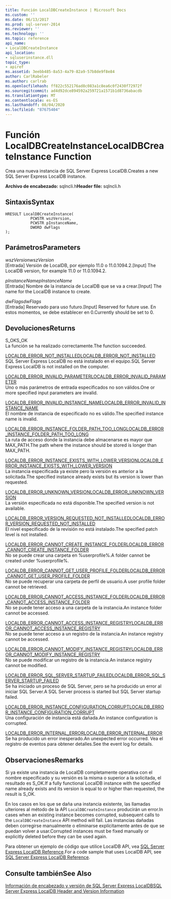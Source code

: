 ```yaml
---
title: Función LocalDBCreateInstance | Microsoft Docs
ms.custom: ''
ms.date: 06/13/2017
ms.prod: sql-server-2014
ms.reviewer: ''
ms.technology: ''
ms.topic: reference
api_name:
- LocalDBCreateInstance
api_location:
- sqluserinstance.dll
topic_type:
- apiref
ms.assetid: 3eebb485-8a53-4a79-82a9-57b8de9f8e84
author: CarlRabeler
ms.author: carlrab
ms.openlocfilehash: ff822c552176ad8c083a1c8ea6c0f2430f72972f
ms.sourcegitcommit: ad4d92dce894592a259721a1571b1d8736abacdb
ms.translationtype: MT
ms.contentlocale: es-ES
ms.lasthandoff: 08/04/2020
ms.locfileid: "87675404"
---
```

# <a name="localdbcreateinstance-function"></a><span data-ttu-id="acae2-102">Función LocalDBCreateInstance</span><span class="sxs-lookup"><span data-stu-id="acae2-102">LocalDBCreateInstance Function</span></span>
  <span data-ttu-id="acae2-103">Crea una nueva instancia de SQL Server Express LocalDB.</span><span class="sxs-lookup"><span data-stu-id="acae2-103">Creates a new SQL Server Express LocalDB instance.</span></span>  
  
 <span data-ttu-id="acae2-104">**Archivo de encabezado:** sqlncli.h</span><span class="sxs-lookup"><span data-stu-id="acae2-104">**Header file:** sqlncli.h</span></span>  
  
## <a name="syntax"></a><span data-ttu-id="acae2-105">Sintaxis</span><span class="sxs-lookup"><span data-stu-id="acae2-105">Syntax</span></span>  
  
```  
HRESULT LocalDBCreateInstance(  
           PCWSTR wszVersion,  
           PCWSTR pInstanceName,   
           DWORD dwFlags   
);  
```  
  
## <a name="parameters"></a><span data-ttu-id="acae2-106">Parámetros</span><span class="sxs-lookup"><span data-stu-id="acae2-106">Parameters</span></span>  
 <span data-ttu-id="acae2-107">*wszVersion*</span><span class="sxs-lookup"><span data-stu-id="acae2-107">*wszVersion*</span></span>  
 <span data-ttu-id="acae2-108">[Entrada] Versión de LocalDB, por ejemplo 11.0 o 11.0.1094.2.</span><span class="sxs-lookup"><span data-stu-id="acae2-108">[Input] The LocalDB version, for example 11.0 or 11.0.1094.2.</span></span>  
  
 <span data-ttu-id="acae2-109">*pInstanceName*</span><span class="sxs-lookup"><span data-stu-id="acae2-109">*pInstanceName*</span></span>  
 <span data-ttu-id="acae2-110">[Entrada] Nombre de la instancia de LocalDB que se va a crear.</span><span class="sxs-lookup"><span data-stu-id="acae2-110">[Input] The name for the LocalDB instance to create.</span></span>  
  
 <span data-ttu-id="acae2-111">*dwFlags*</span><span class="sxs-lookup"><span data-stu-id="acae2-111">*dwFlags*</span></span>  
 <span data-ttu-id="acae2-112">[Entrada] Reservado para uso futuro.</span><span class="sxs-lookup"><span data-stu-id="acae2-112">[Input] Reserved for future use.</span></span> <span data-ttu-id="acae2-113">En estos momentos, se debe establecer en 0.</span><span class="sxs-lookup"><span data-stu-id="acae2-113">Currently should be set to 0.</span></span>  
  
## <a name="returns"></a><span data-ttu-id="acae2-114">Devoluciones</span><span class="sxs-lookup"><span data-stu-id="acae2-114">Returns</span></span>  
 <span data-ttu-id="acae2-115">S_OK</span><span class="sxs-lookup"><span data-stu-id="acae2-115">S_OK</span></span>  
 <span data-ttu-id="acae2-116">La función se ha realizado correctamente.</span><span class="sxs-lookup"><span data-stu-id="acae2-116">The function succeeded.</span></span>  
  
 [<span data-ttu-id="acae2-117">LOCALDB_ERROR_NOT_INSTALLED</span><span class="sxs-lookup"><span data-stu-id="acae2-117">LOCALDB_ERROR_NOT_INSTALLED</span></span>](../express-localdb-error-messages/localdb-error-not-installed.md)  
 <span data-ttu-id="acae2-118">SQL Server Express LocalDB no está instalado en el equipo.</span><span class="sxs-lookup"><span data-stu-id="acae2-118">SQL Server Express LocalDB is not installed on the computer.</span></span>  
  
 [<span data-ttu-id="acae2-119">LOCALDB_ERROR_INVALID_PARAMETER</span><span class="sxs-lookup"><span data-stu-id="acae2-119">LOCALDB_ERROR_INVALID_PARAMETER</span></span>](../express-localdb-error-messages/localdb-error-invalid-parameter.md)  
 <span data-ttu-id="acae2-120">Uno o más parámetros de entrada especificados no son válidos.</span><span class="sxs-lookup"><span data-stu-id="acae2-120">One or more specified input parameters are invalid.</span></span>  
  
 [<span data-ttu-id="acae2-121">LOCALDB_ERROR_INVALID_INSTANCE_NAME</span><span class="sxs-lookup"><span data-stu-id="acae2-121">LOCALDB_ERROR_INVALID_INSTANCE_NAME</span></span>](../express-localdb-error-messages/localdb-error-invalid-instance-name.md)  
 <span data-ttu-id="acae2-122">El nombre de instancia de especificado no es válido.</span><span class="sxs-lookup"><span data-stu-id="acae2-122">The specified instance name is invalid.</span></span>  
  
 [<span data-ttu-id="acae2-123">LOCALDB_ERROR_INSTANCE_FOLDER_PATH_TOO_LONG</span><span class="sxs-lookup"><span data-stu-id="acae2-123">LOCALDB_ERROR_INSTANCE_FOLDER_PATH_TOO_LONG</span></span>](../express-localdb-error-messages/localdb-error-instance-folder-path-too-long.md)  
 <span data-ttu-id="acae2-124">La ruta de acceso donde la instancia debe almacenarse es mayor que MAX_PATH.</span><span class="sxs-lookup"><span data-stu-id="acae2-124">The path where the instance should be stored is longer than MAX_PATH.</span></span>  
  
 [<span data-ttu-id="acae2-125">LOCALDB_ERROR_INSTANCE_EXISTS_WITH_LOWER_VERSION</span><span class="sxs-lookup"><span data-stu-id="acae2-125">LOCALDB_ERROR_INSTANCE_EXISTS_WITH_LOWER_VERSION</span></span>](../express-localdb-error-messages/localdb-error-instance-exists-with-lower-version.md)  
 <span data-ttu-id="acae2-126">La instancia especificada ya existe pero la versión es anterior a la solicitada.</span><span class="sxs-lookup"><span data-stu-id="acae2-126">The specified instance already exists but its version is lower than requested.</span></span>  
  
 [<span data-ttu-id="acae2-127">LOCALDB_ERROR_UNKNOWN_VERSION</span><span class="sxs-lookup"><span data-stu-id="acae2-127">LOCALDB_ERROR_UNKNOWN_VERSION</span></span>](../express-localdb-error-messages/localdb-error-unknown-version.md)  
 <span data-ttu-id="acae2-128">La versión especificada no está disponible.</span><span class="sxs-lookup"><span data-stu-id="acae2-128">The specified version is not available.</span></span>  
  
 [<span data-ttu-id="acae2-129">LOCALDB_ERROR_VERSION_REQUESTED_NOT_INSTALLED</span><span class="sxs-lookup"><span data-stu-id="acae2-129">LOCALDB_ERROR_VERSION_REQUESTED_NOT_INSTALLED</span></span>](../express-localdb-error-messages/localdb-error-version-requested-not-installed.md)  
 <span data-ttu-id="acae2-130">El nivel especificado de la revisión no está instalado.</span><span class="sxs-lookup"><span data-stu-id="acae2-130">The specified patch level is not installed.</span></span>  
  
 [<span data-ttu-id="acae2-131">LOCALDB_ERROR_CANNOT_CREATE_INSTANCE_FOLDER</span><span class="sxs-lookup"><span data-stu-id="acae2-131">LOCALDB_ERROR_CANNOT_CREATE_INSTANCE_FOLDER</span></span>](../express-localdb-error-messages/localdb-error-cannot-create-instance-folder.md)  
 <span data-ttu-id="acae2-132">No se puede crear una carpeta en %userprofile%.</span><span class="sxs-lookup"><span data-stu-id="acae2-132">A folder cannot be created under %userprofile%.</span></span>  
  
 [<span data-ttu-id="acae2-133">LOCALDB_ERROR_CANNOT_GET_USER_PROFILE_FOLDER</span><span class="sxs-lookup"><span data-stu-id="acae2-133">LOCALDB_ERROR_CANNOT_GET_USER_PROFILE_FOLDER</span></span>](../express-localdb-error-messages/localdb-error-cannot-get-user-profile-folder.md)  
 <span data-ttu-id="acae2-134">No se puede recuperar una carpeta de perfil de usuario.</span><span class="sxs-lookup"><span data-stu-id="acae2-134">A user profile folder cannot be retrieved.</span></span>  
  
 [<span data-ttu-id="acae2-135">LOCALDB_ERROR_CANNOT_ACCESS_INSTANCE_FOLDER</span><span class="sxs-lookup"><span data-stu-id="acae2-135">LOCALDB_ERROR_CANNOT_ACCESS_INSTANCE_FOLDER</span></span>](../express-localdb-error-messages/localdb-error-cannot-access-instance-folder.md)  
 <span data-ttu-id="acae2-136">No se puede tener acceso a una carpeta de la instancia.</span><span class="sxs-lookup"><span data-stu-id="acae2-136">An instance folder cannot be accessed.</span></span>  
  
 [<span data-ttu-id="acae2-137">LOCALDB_ERROR_CANNOT_ACCESS_INSTANCE_REGISTRY</span><span class="sxs-lookup"><span data-stu-id="acae2-137">LOCALDB_ERROR_CANNOT_ACCESS_INSTANCE_REGISTRY</span></span>](../express-localdb-error-messages/localdb-error-cannot-access-instance-registry.md)  
 <span data-ttu-id="acae2-138">No se puede tener acceso a un registro de la instancia.</span><span class="sxs-lookup"><span data-stu-id="acae2-138">An instance registry cannot be accessed.</span></span>  
  
 [<span data-ttu-id="acae2-139">LOCALDB_ERROR_CANNOT_MODIFY_INSTANCE_REGISTRY</span><span class="sxs-lookup"><span data-stu-id="acae2-139">LOCALDB_ERROR_CANNOT_MODIFY_INSTANCE_REGISTRY</span></span>](../express-localdb-error-messages/localdb-error-cannot-modify-instance-registry.md)  
 <span data-ttu-id="acae2-140">No se puede modificar un registro de la instancia.</span><span class="sxs-lookup"><span data-stu-id="acae2-140">An instance registry cannot be modified.</span></span>  
  
 [<span data-ttu-id="acae2-141">LOCALDB_ERROR_SQL_SERVER_STARTUP_FAILED</span><span class="sxs-lookup"><span data-stu-id="acae2-141">LOCALDB_ERROR_SQL_SERVER_STARTUP_FAILED</span></span>](../express-localdb-error-messages/localdb-error-sql-server-startup-failed.md)  
 <span data-ttu-id="acae2-142">Se ha iniciado un proceso de SQL Server, pero se ha producido un error al iniciar SQL Server.</span><span class="sxs-lookup"><span data-stu-id="acae2-142">A SQL Server process is started but SQL Server startup failed.</span></span>  
  
 [<span data-ttu-id="acae2-143">LOCALDB_ERROR_INSTANCE_CONFIGURATION_CORRUPT</span><span class="sxs-lookup"><span data-stu-id="acae2-143">LOCALDB_ERROR_INSTANCE_CONFIGURATION_CORRUPT</span></span>](../express-localdb-error-messages/localdb-error-instance-configuration-corrupt.md)  
 <span data-ttu-id="acae2-144">Una configuración de instancia está dañada.</span><span class="sxs-lookup"><span data-stu-id="acae2-144">An instance configuration is corrupted.</span></span>  
  
 [<span data-ttu-id="acae2-145">LOCALDB_ERROR_INTERNAL_ERROR</span><span class="sxs-lookup"><span data-stu-id="acae2-145">LOCALDB_ERROR_INTERNAL_ERROR</span></span>](../express-localdb-error-messages/localdb-error-internal-error.md)  
 <span data-ttu-id="acae2-146">Se ha producido un error inesperado.</span><span class="sxs-lookup"><span data-stu-id="acae2-146">An unexpected error occurred.</span></span> <span data-ttu-id="acae2-147">Vea el registro de eventos para obtener detalles.</span><span class="sxs-lookup"><span data-stu-id="acae2-147">See the event log for details.</span></span>  
  
## <a name="remarks"></a><span data-ttu-id="acae2-148">Observaciones</span><span class="sxs-lookup"><span data-stu-id="acae2-148">Remarks</span></span>  
 <span data-ttu-id="acae2-149">Si ya existe una instancia de LocalDB completamente operativa con el nombre especificado y su versión es la misma o superior a la solicitada, el resultado es S_OK.</span><span class="sxs-lookup"><span data-stu-id="acae2-149">If a fully functional LocalDB instance with the specified name already exists and its version is equal to or higher than requested, the result is S_OK.</span></span>  
  
 <span data-ttu-id="acae2-150">En los casos en los que se daña una instancia existente, las llamadas ulteriores al método de la API `LocalDBCreateInstance` producirán un error.</span><span class="sxs-lookup"><span data-stu-id="acae2-150">In cases when an existing instance becomes corrupted, subsequent calls to the `LocalDBCreateInstance` API method will fail.</span></span> <span data-ttu-id="acae2-151">Las instancias dañadas deben corregirse manualmente o eliminarse explícitamente antes de que se puedan volver a usar.</span><span class="sxs-lookup"><span data-stu-id="acae2-151">Corrupted instances must be fixed manually or explicitly deleted before they can be used again.</span></span>  
  
 <span data-ttu-id="acae2-152">Para obtener un ejemplo de código que utilice LocalDB API, vea [SQL Server Express LocalDB Reference](../sql-server-express-localdb-reference.md).</span><span class="sxs-lookup"><span data-stu-id="acae2-152">For a code sample that uses LocalDB API, see [SQL Server Express LocalDB Reference](../sql-server-express-localdb-reference.md).</span></span>  
  
## <a name="see-also"></a><span data-ttu-id="acae2-153">Consulte también</span><span class="sxs-lookup"><span data-stu-id="acae2-153">See Also</span></span>  
 [<span data-ttu-id="acae2-154">Información de encabezado y versión de SQL Server Express LocalDB</span><span class="sxs-lookup"><span data-stu-id="acae2-154">SQL Server Express LocalDB Header and Version Information</span></span>](sql-server-express-localdb-header-and-version-information.md)  
  
  
